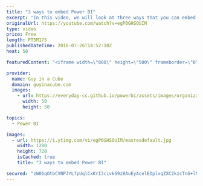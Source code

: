 ```yaml
---
title: "3 ways to embed Power BI"
excerpt: "In this video, we will look at three ways that you can embed Power BI into your website or application. This includes the Publish to Web feature, using the REST APIs and the new Power BI Embedded service within Microsoft Azure.  Watch the behind the scenes video over on Guy in a Cube - https://youtu.be/OqbVZfFhEzA"
originalUrl: https://youtube.com/watch?v=egP0GHSOUIM
type: video
price: Free
length: PT5M17S
publishedDateTime: 2016-07-26T14:52:10Z
heat: 50

featuredContent: "<iframe width=\"800\" height=\"500\" frameborder=\"0\" src=\"https://www.youtube.com/embed/egP0GHSOUIM\" allow=\"accelerometer; autoplay; encrypted-media; gyroscope; picture-in-picture\" allowfullscreen></iframe>"

provider:
  name: Guy in a Cube
  domain: guyinacube.com
  images:
    - url: https://everyday-cc.github.io/powerbi/assets/images/organizations/guyinacube.com-50x50.jpg
      width: 50
      height: 50

topics:
  - Power BI

images:
  - url: https://i.ytimg.com/vi/egP0GHSOUIM/maxresdefault.jpg
    width: 1280
    height: 720
    isCached: true
    title: "3 ways to embed Power BI"

secured: "zW01qOtbCVNPJYLfpUqlCxKrI3civkG9z8AuEyAcelEOplxqZXC2kzcTnG+lN/CLs/sYY8jRAb8jv4VRkkGZ/VC51I7UpIk9SsR/DogdrpmmKi3QDoiUzDsdCCg9el8F5TXvWGF5Ty48/0cn83dF27uIFzlVUZC+ElFG6/Kbw9BtMoLrtqK8jpCoklulMOMpBHNuhjqN8MZg6mIGn6Eqxo8tFHIMeBZavBk4ckLcdgFkKVm6Ai90h+KOjvTCxGXvM/AJsn53URdDOoXvBnAPyBnxCP5OurgEmjTEcgL3FhQCPWLqkHJZlHzdcFMOh4uePLwhKFCgKWQDTi7dv8YtWtDUQn5JIsQHVQXLbLs/DtpWYJhTqcms+396eYdgNUOZtsE0Ovl9yWJr9HdQLFP3qNXFLLO06SKGSK9gBEGMXdhDd6roxw7+xVGfTG2zDQl5;8zrSt8pfrGO5dUVjMvVegg=="
---
```


